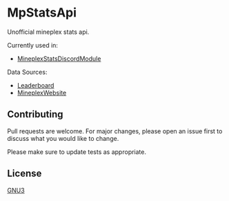 # MpStatsApi

Unofficial mineplex stats api. 

Currently used in:
- [MineplexStatsDiscordModule](https://github.com/Timmi6790/MineplexStatsDiscordModule)

Data Sources:
- [Leaderboard](https://github.com/Timmi6790/MineplexLeaderboardUpdate)
- [MineplexWebsite](https://www.mineplex.com/players/)

## Contributing
Pull requests are welcome. For major changes, please open an issue first to discuss what you would like to change.

Please make sure to update tests as appropriate.

## License
[GNU3](https://www.gnu.org/licenses/gpl-3.0.de.html)
